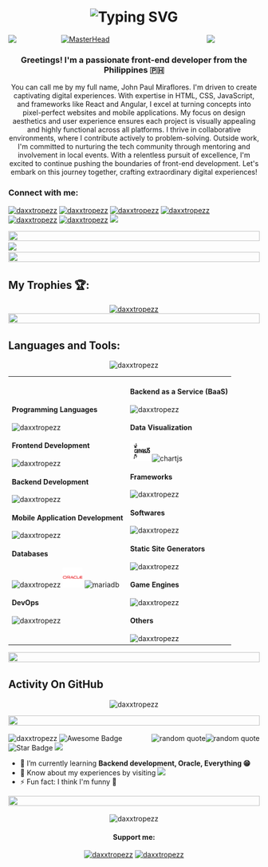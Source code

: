 <h1 align="center">
    <img src="https://readme-typing-svg.herokuapp.com?font=Anurati&weight=500&size=23&pause=1000&color=8B0CF7F6&background=FFFFFF00&center=true&random=true&width=500&height=70&lines=Hallo,+I'm+Daxxtropezz+%F0%9F%98%8E;I'm+a+Developer+%F0%9F%91%A8%F0%9F%8F%BB%E2%80%8D%F0%9F%92%BB;%F0%9F%90%B1%E2%80%8D%F0%9F%9A%80+Welcome+to+my+Github+Profile+%F0%9F%90%B1%E2%80%8D%F0%9F%9A%80;You+can+call+me+Hale%2FPaul%2FJP+%F0%9F%A4%97" alt="Typing SVG" />
</h1>

<!--
<p align="center">
    <img src="https://spotify-recently-played-readme.vercel.app/api?user=r4fxmiqztrsfk4nguvlzjxr57&count=4" />
</p>
-->

[![MasterHead](https://mir-s3-cdn-cf.behance.net/project_modules/max_1200/bbefa799786133.5efa9bf3d1b49.gif)](https://daxxtropezz.github.io)
<img align="left" src="https://user-images.githubusercontent.com/65187002/144930161-2f783401-8d27-4fdf-a2f7-cc0ba32f1f1f.gif" width="21%" style="display:inline;"><img align="right" src="https://user-images.githubusercontent.com/65187002/144930161-2f783401-8d27-4fdf-a2f7-cc0ba32f1f1f.gif" width="21%" style="display:inline;">

<h3 align="center">Greetings! I'm a passionate front-end developer from the Philippines 🇵🇭</h3>
<p align="center">You can call me by my full name, John Paul Miraflores. I'm driven to create captivating digital experiences. With expertise in HTML, CSS, JavaScript, and frameworks like React and Angular, I excel at turning concepts into pixel-perfect websites and mobile applications. My focus on design aesthetics and user experience ensures each project is visually appealing and highly functional across all platforms. I thrive in collaborative environments, where I contribute actively to problem-solving. Outside work, I'm committed to nurturing the tech community through mentoring and involvement in local events. With a relentless pursuit of excellence, I'm excited to continue pushing the boundaries of front-end development. Let's embark on this journey together, crafting extraordinary digital experiences!</p>
<h3 align="left">Connect with me:</h3>
<p align="left">
    <a href="https://www.behance.net/daxxtropezz" target="_blank"><img src="https://raw.githubusercontent.com/rahuldkjain/github-profile-readme-generator/master/src/images/icons/Social/behance.svg" alt="daxxtropezz" height="50" width="50" /></a>
    <a href="https://fb.com/daxxtropezz" target="_blank"><img src="https://raw.githubusercontent.com/rahuldkjain/github-profile-readme-generator/master/src/images/icons/Social/facebook.svg" alt="daxxtropezz" height="50" width="50" /></a>
    <a href="https://linkedin.com/in/daxxtropezz" target="_blank"><img src="https://skillicons.dev/icons?i=linkedin" alt="daxxtropezz" /></a>
    <a href="https://stackoverflow.com/users/21004406" target="_blank"><img src="https://skillicons.dev/icons?i=stackoverflow" alt="daxxtropezz" /></a>
    <a href="https://instagram.com/daxxtropezz" target="_blank"><img src="https://skillicons.dev/icons?i=instagram" alt="daxxtropezz" /></a>
    <a href="mailto:miraflores.john@gmail.com" target="_blank"><img src="https://skillicons.dev/icons?i=gmail" alt="daxxtropezz" /></a>
    <img src="https://raw.githubusercontent.com/innng/innng/master/assets/kyubey.gif" height="40" />
</p>
<img src="https://i.imgur.com/dBaSKWF.gif" height="20" width="100%"> <!-- separator -->
<img src="https://github-readme-activity-graph.vercel.app/graph?username=Daxxtropezz&theme=dracula" />
<img src="https://i.imgur.com/dBaSKWF.gif" height="20" width="100%"> <!-- separator -->

## My Trophies 🏆:
<div align="center">
    <a href="https://daxxtropezz.github.io">
        <img align="center" src="https://github-profile-trophy.vercel.app/?username=daxxtropezz&theme=dracula&row=2&column=3&no-frame=true" alt="daxxtropezz" />
    </a>
</div>
<img src="https://i.imgur.com/dBaSKWF.gif" height="20" width="100%"> <!-- separator -->

## Languages and Tools:
<p align="center">
    <img src="https://github-readme-stats.vercel.app/api/top-langs?username=daxxtropezz&show_icons=true&theme=dracula&locale=en&layout=compact" alt="daxxtropezz" /> 
    <table width="100%" align="center">
    <tr>
        <td>
            <h4>Programming Languages</h4><img src="https://skillicons.dev/icons?i=java,js,php,ts,cpp,cs,python&perline=5" alt="daxxtropezz" />
            <h4>Frontend Development</h4><img src="https://skillicons.dev/icons?i=react,angular,bootstrap,css,html,pug,sass,babel,tailwind,materialui,codepen&perline=5" alt="daxxtropezz" />
            <h4>Backend Development</h4><img src="https://skillicons.dev/icons?i=nodejs,spring,express,graphql,nginx,nestjs&perline=5" alt="daxxtropezz" />
            <h4>Mobile Application Development</h4><img src="https://skillicons.dev/icons?i=androidstudio,flutter,dart" alt="daxxtropezz" />
            <h4>Databases</h4>
            <div>
                <img src="https://skillicons.dev/icons?i=mongodb,mysql" alt="daxxtropezz" />
                <img src="https://raw.githubusercontent.com/devicons/devicon/master/icons/oracle/oracle-original.svg" alt="oracle" width="40" height="40" />
                <img src="https://www.vectorlogo.zone/logos/mariadb/mariadb-icon.svg" alt="mariadb" width="40" height="40" />
            </div>
            <h4>DevOps</h4><img src="https://skillicons.dev/icons?i=aws,docker,gcp" alt="daxxtropezz" />        
        </td>
        <td>
            <h4>Backend as a Service (BaaS)</h4><img src="https://skillicons.dev/icons?i=firebase" alt="daxxtropezz" />
            <h4>Data Visualization</h4>
                <div>
                    <img src="https://raw.githubusercontent.com/Hardik0307/Hardik0307/master/assets/canvasjs-charts.svg" alt="canvasjs" width="40" height="40" />
                    <img src="https://www.chartjs.org/media/logo-title.svg" alt="chartjs" width="40" height="40" />    
                </div>
            <h4>Frameworks</h4><img src="https://skillicons.dev/icons?i=laravel,dotnet" alt="daxxtropezz" />
            <h4>Softwares</h4><img src="https://skillicons.dev/icons?i=ai,ps,figma,blender,postman" alt="daxxtropezz" />
            <h4>Static Site Generators</h4><img src="https://skillicons.dev/icons?i=nextjs" alt="daxxtropezz" />
            <h4>Game Engines</h4><img src="https://skillicons.dev/icons?i=unity" alt="daxxtropezz" />
            <h4>Others</h4><img src="https://skillicons.dev/icons?i=linux,git,anaconda,bitbucket,eclipse,sublime,vscode,visualstudio,ubuntu,wordpress,notion&perline=5" alt="daxxtropezz" />
        </td>
    </tr>
    </table>
</p>
<img src="https://i.imgur.com/dBaSKWF.gif" height="20" width="100%"> <!-- separator -->

## Activity On GitHub
<p align="center">
<!--   <img align="center" src="https://github-contributor-stats.vercel.app/api?username=daxxtropezz&limit=5&theme=dracula&combine_all_yearly_contributions=truedracula" alt="daxxtropezz" /> -->
  <img align="center" src="https://github-readme-streak-stats.herokuapp.com/?user=daxxtropezz&theme=dracula" alt="daxxtropezz" />
</p>
<img src="https://i.imgur.com/dBaSKWF.gif" height="20" width="100%"> <!-- separator -->

<!-- COL -->
<div align="center">
<div align="right">
    <img align="right" alt="random quote" src="https://quotes-github-readme.vercel.app/api?type=horizontal&theme=dracula&border=true&quote=Everyone%20in%20this%20country%20should%20learn%20how%20to%20program%20because%20it%20teaches%20you%20how%20to%20think&author=Steve%20Jobs">
    <img align="right" alt="random quote" src="https://quotes-github-readme.vercel.app/api?type=horizontal&theme=dracula&border=true&quote=It's%20funny%20how%20sometimes%20the%20people%20you'd%20take%20a%20bullet%20for,%20are%20the%20ones%20behind%20the%20trigger">
</div>
    
<div align="left">
    <p align="left">
        <img src="https://komarev.com/ghpvc/?username=daxxtropezz&label=Visitors&color=7a0eb4&style=flat-square" alt="daxxtropezz">
        <img src="https://cdn.rawgit.com/sindresorhus/awesome/d7305f38d29fed78fa85652e3a63e154dd8e8829/media/badge.svg" alt="Awesome Badge">
        <img src="https://img.shields.io/static/v1?label=%F0%9F%8C%9F&message=Wake%20Up%20to%20Reality&style=style=flat&color=0f468a" alt="Star Badge"> 
        <a href="mailto:miraflores.john@gmail.com"> <img src="https://img.shields.io/badge/Let's%20Reach%20Out-3a3a47?logo=gmail&logoColor=blue" /> </a>
    </p>
            
- 🌱 I’m currently learning **Backend development, Oracle, Everything 😁**<br> 
- 📄 Know about my experiences by visiting <a href="https://daxxtropezz.github.io"> <img src="https://img.shields.io/badge/My%20Portfolio-3a3a47?style=for-the-badge" /> </a><br>
- ⚡ Fun fact: I think I'm funny 🤪<br> 
</div>
</div>
<img src="https://i.imgur.com/dBaSKWF.gif" height="20" width="100%"> <!-- separator -->
<!-- COL -->

<!-- Footer -->  
<p align="center">
    <img src="https://github.com/images/modules/search/light.png" alt="daxxtropezz" width="40%" />
    <br>
    <h4 align="center">
        Support me:
    </h4>
</p>
<div align="center">
    <a href="https://ko-fi.com/daxxtropezz" target='_blank'><img height='64' style='border:0px;height:64px;' src='https://storage.ko-fi.com/cdn/kofi5.png?v=3' border='0' alt='daxxtropezz' /></a>
    <a href="https://www.buymeacoffee.com/daxxtropezz" target='_blank'><img height='64' style='border:0px;height:64px;' src='https://cdn.buymeacoffee.com/buttons/v2/default-blue.png' border='0' alt='daxxtropezz' /></a> 
</div>

